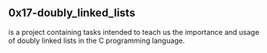 ## 0x17-doubly_linked_lists
is a project containing tasks intended to teach us the importance and usage of doubly linked lists in the C programming language.
